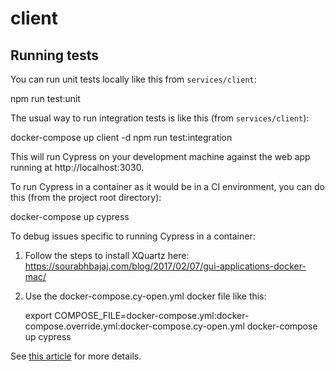 # client

## Running tests

You can run unit tests locally like this from `services/client`:

  npm run test:unit

The usual way to run integration tests is like this (from `services/client`):

  docker-compose up client -d
  npm run test:integration

This will run Cypress on your development machine against the web app running at http://localhost:3030.

To run Cypress in a container as it would be in a CI environment, you can do this (from the project root directory):

  docker-compose up cypress

To debug issues specific to running Cypress in a container:

1. Follow the steps to install XQuartz here: https://sourabhbajaj.com/blog/2017/02/07/gui-applications-docker-mac/
2. Use the docker-compose.cy-open.yml docker file like this:
  
    export COMPOSE_FILE=docker-compose.yml:docker-compose.override.yml:docker-compose.cy-open.yml
    docker-compose up cypress

See [this article](https://www.cypress.io/blog/2019/05/02/run-cypress-with-a-single-docker-command/#Docker-compose) for more details.
